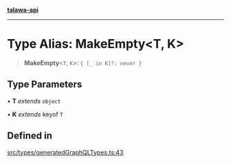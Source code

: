 [**talawa-api**](../../../README.md)

***

# Type Alias: MakeEmpty\<T, K\>

> **MakeEmpty**\<`T`, `K`\>: `{ [_ in K]?: never }`

## Type Parameters

• **T** *extends* `object`

• **K** *extends* keyof `T`

## Defined in

[src/types/generatedGraphQLTypes.ts:43](https://github.com/Suyash878/talawa-api/blob/e4413cec641a837926071678fed3c7f67234e31e/src/types/generatedGraphQLTypes.ts#L43)
